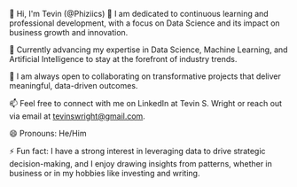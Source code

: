 👋 Hi, I'm Tevin (@Phiziics)
👀 I am dedicated to continuous learning and professional development, with a focus on Data Science and its impact on business growth and innovation.

🌱 Currently advancing my expertise in Data Science, Machine Learning, and Artificial Intelligence to stay at the forefront of industry trends.

💼 I am always open to collaborating on transformative projects that deliver meaningful, data-driven outcomes.

📫 Feel free to connect with me on LinkedIn at Tevin S. Wright or reach out via email at tevinswright@gmail.com.

😄 Pronouns: He/Him

⚡ Fun fact: I have a strong interest in leveraging data to drive strategic decision-making, and I enjoy drawing insights from patterns, whether in business or in my hobbies like investing and writing.

<!---
Phiziics/Phiziics is a ✨ special ✨ repository because its `README.md` (this file) appears on your GitHub profile.
You can click the Preview link to take a look at your changes.
--->
